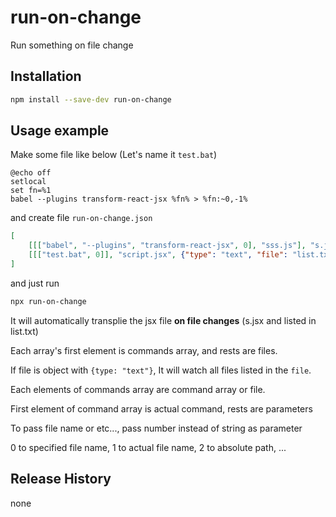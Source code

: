 # run-on-change
Run something on file change



## Installation

```bash
npm install --save-dev run-on-change
```



## Usage example

Make some file like below (Let's name it `test.bat`)

```shell
@echo off
setlocal
set fn=%1
babel --plugins transform-react-jsx %fn% > %fn:~0,-1%
```

and create file `run-on-change.json`

```json
[
	[[["babel", "--plugins", "transform-react-jsx", 0], "sss.js"], "s.jsx"],
	[[["test.bat", 0]], "script.jsx", {"type": "text", "file": "list.txt"}]
]
```

and just run

```bash
npx run-on-change
```

It will automatically transplie the jsx file **on file changes** (s.jsx and listed in list.txt)

Each array's first element is commands array, and rests are files.

If file is object with `{type: "text"}`, It will watch all files listed in the `file`.

Each elements of commands array are command array or file.

First element of command array is actual command, rests are parameters

To pass file name or etc..., pass number instead of string as parameter

0 to specified file name, 1 to actual file name, 2 to absolute path, ...



## Release History

none

